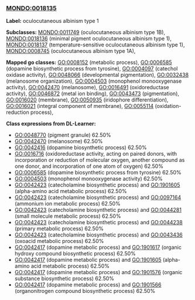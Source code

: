 
### [MONDO:0018135](http://purl.obolibrary.org/obo/MONDO_0018135)
**Label:** oculocutaneous albinism type 1

**Subclasses:** [MONDO:0011749](http://purl.obolibrary.org/obo/MONDO_0011749) (oculocutaneous albinism type 1B), [MONDO:0018136](http://purl.obolibrary.org/obo/MONDO_0018136) (minimal pigment oculocutaneous albinism type 1), [MONDO:0018137](http://purl.obolibrary.org/obo/MONDO_0018137) (temperature-sensitive oculocutaneous albinism type 1), [MONDO:0008745](http://purl.obolibrary.org/obo/MONDO_0008745) (oculocutaneous albinism type 1A), 

**Mapped go classes:** [GO:0008152](http://purl.obolibrary.org/obo/GO_0008152) (metabolic process), [GO:0006585](http://purl.obolibrary.org/obo/GO_0006585) (dopamine biosynthetic process from tyrosine), [GO:0004097](http://purl.obolibrary.org/obo/GO_0004097) (catechol oxidase activity), [GO:0048066](http://purl.obolibrary.org/obo/GO_0048066) (developmental pigmentation), [GO:0032438](http://purl.obolibrary.org/obo/GO_0032438) (melanosome organization), [GO:0004503](http://purl.obolibrary.org/obo/GO_0004503) (monophenol monooxygenase activity), [GO:0042470](http://purl.obolibrary.org/obo/GO_0042470) (melanosome), [GO:0016491](http://purl.obolibrary.org/obo/GO_0016491) (oxidoreductase activity), [GO:0046872](http://purl.obolibrary.org/obo/GO_0046872) (metal ion binding), [GO:0043473](http://purl.obolibrary.org/obo/GO_0043473) (pigmentation), [GO:0016020](http://purl.obolibrary.org/obo/GO_0016020) (membrane), [GO:0050935](http://purl.obolibrary.org/obo/GO_0050935) (iridophore differentiation), [GO:0016021](http://purl.obolibrary.org/obo/GO_0016021) (integral component of membrane), [GO:0055114](http://purl.obolibrary.org/obo/GO_0055114) (oxidation-reduction process), 

**Class expressions from DL-Learner:**

- [GO:0048770](http://purl.obolibrary.org/obo/GO_0048770) (pigment granule) 62.50%
- [GO:0042470](http://purl.obolibrary.org/obo/GO_0042470) (melanosome) 62.50%
- [GO:0042416](http://purl.obolibrary.org/obo/GO_0042416) (dopamine biosynthetic process) 62.50%
- [GO:0016716](http://purl.obolibrary.org/obo/GO_0016716) (oxidoreductase activity, acting on paired donors, with incorporation or reduction of molecular oxygen, another compound as one donor, and incorporation of one atom of oxygen) 62.50%
- [GO:0006585](http://purl.obolibrary.org/obo/GO_0006585) (dopamine biosynthetic process from tyrosine) 62.50%
- [GO:0004503](http://purl.obolibrary.org/obo/GO_0004503) (monophenol monooxygenase activity) 62.50%
- [GO:0042423](http://purl.obolibrary.org/obo/GO_0042423) (catecholamine biosynthetic process) and [GO:1901605](http://purl.obolibrary.org/obo/GO_1901605) (alpha-amino acid metabolic process) 62.50%
- [GO:0042423](http://purl.obolibrary.org/obo/GO_0042423) (catecholamine biosynthetic process) and [GO:0097164](http://purl.obolibrary.org/obo/GO_0097164) (ammonium ion metabolic process) 62.50%
- [GO:0042423](http://purl.obolibrary.org/obo/GO_0042423) (catecholamine biosynthetic process) and [GO:0044281](http://purl.obolibrary.org/obo/GO_0044281) (small molecule metabolic process) 62.50%
- [GO:0042423](http://purl.obolibrary.org/obo/GO_0042423) (catecholamine biosynthetic process) and [GO:0044238](http://purl.obolibrary.org/obo/GO_0044238) (primary metabolic process) 62.50%
- [GO:0042423](http://purl.obolibrary.org/obo/GO_0042423) (catecholamine biosynthetic process) and [GO:0043436](http://purl.obolibrary.org/obo/GO_0043436) (oxoacid metabolic process) 62.50%
- [GO:0042417](http://purl.obolibrary.org/obo/GO_0042417) (dopamine metabolic process) and [GO:1901617](http://purl.obolibrary.org/obo/GO_1901617) (organic hydroxy compound biosynthetic process) 62.50%
- [GO:0042417](http://purl.obolibrary.org/obo/GO_0042417) (dopamine metabolic process) and [GO:1901605](http://purl.obolibrary.org/obo/GO_1901605) (alpha-amino acid metabolic process) 62.50%
- [GO:0042417](http://purl.obolibrary.org/obo/GO_0042417) (dopamine metabolic process) and [GO:1901576](http://purl.obolibrary.org/obo/GO_1901576) (organic substance biosynthetic process) 62.50%
- [GO:0042417](http://purl.obolibrary.org/obo/GO_0042417) (dopamine metabolic process) and [GO:1901566](http://purl.obolibrary.org/obo/GO_1901566) (organonitrogen compound biosynthetic process) 62.50%


